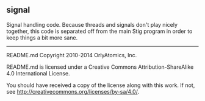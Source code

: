 ## signal

Signal handling code. Because threads and signals don't play nicely together, this code is separated off from the main Stig program in order to keep things a bit more sane.

-----

README.md Copyright 2010-2014 OrlyAtomics, Inc.

README.md is licensed under a Creative Commons Attribution-ShareAlike 4.0 International License.

You should have received a copy of the license along with this work. If not, see <http://creativecommons.org/licenses/by-sa/4.0/>.
